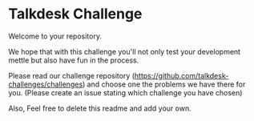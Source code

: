 # Talkdesk Challenge

Welcome to your repository.

We hope that with this challenge you'll not only test your development mettle but also have fun in the process.

Please read our challenge repository (https://github.com/talkdesk-challenges/challenges) and choose one the problems we have there for you. (Please create an issue stating which challenge you have chosen)

Also, Feel free to delete this readme and add your own. 




